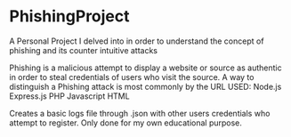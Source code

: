 # PhishingProject
A Personal Project I delved into in order to understand the concept of phishing and its counter intuitive attacks

Phishing is a malicious attempt to display a website or source as authentic in order to steal credentials of users who visit the source.
A way to distinguish a Phishing attack is most commonly by the URL
USED:
Node.js
Express.js
PHP
Javascript
HTML

Creates a basic logs file through .json with other users credentials who attempt to register.
Only done for my own educational purpose.

